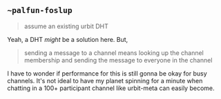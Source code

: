 ## `~palfun-foslup`
> assume an existing urbit DHT

Yeah, a DHT *might* be a solution here. But,

> sending a message to a channel means looking up the channel membership and sending the message to everyone in the channel

I have to wonder if performance for this is still gonna be okay for busy channels. It's not ideal to have my planet spinning for a minute when chatting in a 100+ participant channel like urbit-meta can easily become.